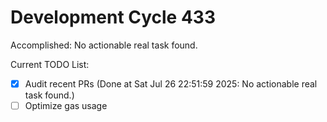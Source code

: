 # Development Cycle 433

Accomplished: No actionable real task found.

Current TODO List:

- [x] Audit recent PRs  (Done at Sat Jul 26 22:51:59 2025: No actionable real task found.)
- [ ] Optimize gas usage